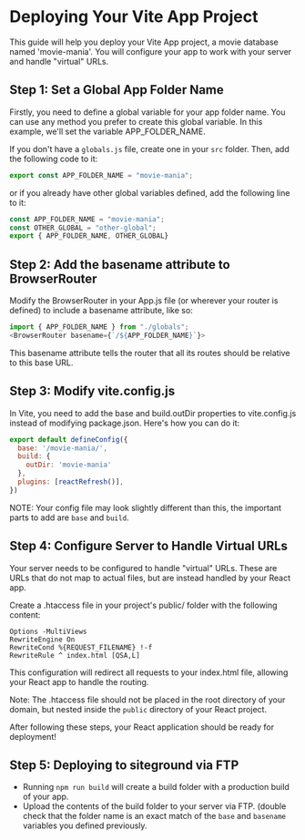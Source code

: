 # Deploying Your Vite App Project
This guide will help you deploy your Vite App project, a movie database named 'movie-mania'. You will configure your app to work with your server and handle "virtual" URLs.

## Step 1: Set a Global App Folder Name
Firstly, you need to define a global variable for your app folder name. You can use any method you prefer to create this global variable. In this example, we'll set the variable APP_FOLDER_NAME.

If you don't have a `globals.js` file, create one in your `src` folder. Then, add the following code to it:

```js
export const APP_FOLDER_NAME = "movie-mania";
```

or if you already have other global variables defined, add the following line to it:

```js
const APP_FOLDER_NAME = "movie-mania";
const OTHER_GLOBAL = "other-global";
export { APP_FOLDER_NAME, OTHER_GLOBAL}
```

## Step 2: Add the basename attribute to BrowserRouter
Modify the BrowserRouter in your App.js file (or wherever your router is defined) to include a basename attribute, like so:

```js
import { APP_FOLDER_NAME } from "./globals";
<BrowserRouter basename={`/${APP_FOLDER_NAME}`}>
```

This basename attribute tells the router that all its routes should be relative to this base URL.

## Step 3: Modify vite.config.js

In Vite, you need to add the base and build.outDir properties to vite.config.js instead of modifying package.json. Here's how you can do it:

```js
export default defineConfig({
  base: '/movie-mania/',
  build: {
    outDir: 'movie-mania'
  },
  plugins: [reactRefresh()],
})
```

NOTE: Your config file may look slightly different than this, the important parts to add are `base` and `build`.

## Step 4: Configure Server to Handle Virtual URLs
Your server needs to be configured to handle "virtual" URLs. These are URLs that do not map to actual files, but are instead handled by your React app.

Create a .htaccess file in your project's public/ folder with the following content:
```
Options -MultiViews
RewriteEngine On
RewriteCond %{REQUEST_FILENAME} !-f
RewriteRule ^ index.html [QSA,L]
```

This configuration will redirect all requests to your index.html file, allowing your React app to handle the routing.

Note: The .htaccess file should not be placed in the root directory of your domain, but nested inside the `public` directory of your React project.

After following these steps, your React application should be ready for deployment!

## Step 5: Deploying to siteground via FTP

- Running `npm run build` will create a build folder with a production build of your app.
- Upload the contents of the build folder to your server via FTP. (double check that the folder name is an exact match of the `base` and `basename` variables you defined previously.
